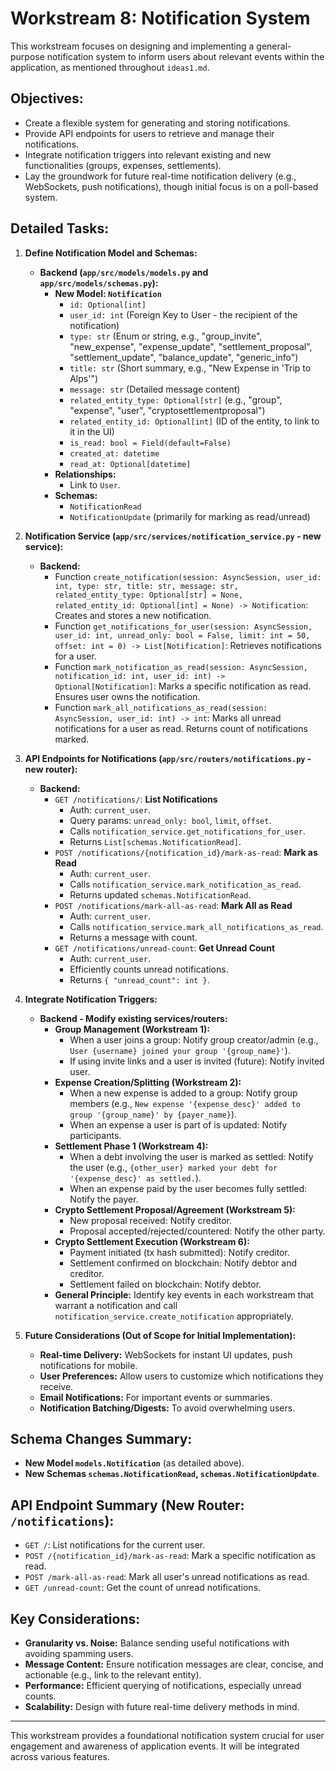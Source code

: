 # Workstream 8: Notification System

This workstream focuses on designing and implementing a general-purpose notification system to inform users about relevant events within the application, as mentioned throughout `ideas1.md`.

## Objectives:

*   Create a flexible system for generating and storing notifications.
*   Provide API endpoints for users to retrieve and manage their notifications.
*   Integrate notification triggers into relevant existing and new functionalities (groups, expenses, settlements).
*   Lay the groundwork for future real-time notification delivery (e.g., WebSockets, push notifications), though initial focus is on a poll-based system.

## Detailed Tasks:

1.  **Define Notification Model and Schemas:**
    *   **Backend (`app/src/models/models.py` and `app/src/models/schemas.py`):**
        *   **New Model: `Notification`**
            *   `id: Optional[int]`
            *   `user_id: int` (Foreign Key to User - the recipient of the notification)
            *   `type: str` (Enum or string, e.g., "group_invite", "new_expense", "expense_update", "settlement_proposal", "settlement_update", "balance_update", "generic_info")
            *   `title: str` (Short summary, e.g., "New Expense in 'Trip to Alps'")
            *   `message: str` (Detailed message content)
            *   `related_entity_type: Optional[str]` (e.g., "group", "expense", "user", "cryptosettlementproposal")
            *   `related_entity_id: Optional[int]` (ID of the entity, to link to it in the UI)
            *   `is_read: bool = Field(default=False)`
            *   `created_at: datetime`
            *   `read_at: Optional[datetime]`
        *   **Relationships:**
            *   Link to `User`.
        *   **Schemas:**
            *   `NotificationRead`
            *   `NotificationUpdate` (primarily for marking as read/unread)

2.  **Notification Service (`app/src/services/notification_service.py` - new service):**
    *   **Backend:**
        *   Function `create_notification(session: AsyncSession, user_id: int, type: str, title: str, message: str, related_entity_type: Optional[str] = None, related_entity_id: Optional[int] = None) -> Notification`: Creates and stores a new notification.
        *   Function `get_notifications_for_user(session: AsyncSession, user_id: int, unread_only: bool = False, limit: int = 50, offset: int = 0) -> List[Notification]`: Retrieves notifications for a user.
        *   Function `mark_notification_as_read(session: AsyncSession, notification_id: int, user_id: int) -> Optional[Notification]`: Marks a specific notification as read. Ensures user owns the notification.
        *   Function `mark_all_notifications_as_read(session: AsyncSession, user_id: int) -> int`: Marks all unread notifications for a user as read. Returns count of notifications marked.

3.  **API Endpoints for Notifications (`app/src/routers/notifications.py` - new router):**
    *   **Backend:**
        *   `GET /notifications/`: **List Notifications**
            *   Auth: `current_user`.
            *   Query params: `unread_only: bool`, `limit`, `offset`.
            *   Calls `notification_service.get_notifications_for_user`.
            *   Returns `List[schemas.NotificationRead]`.
        *   `POST /notifications/{notification_id}/mark-as-read`: **Mark as Read**
            *   Auth: `current_user`.
            *   Calls `notification_service.mark_notification_as_read`.
            *   Returns updated `schemas.NotificationRead`.
        *   `POST /notifications/mark-all-as-read`: **Mark All as Read**
            *   Auth: `current_user`.
            *   Calls `notification_service.mark_all_notifications_as_read`.
            *   Returns a message with count.
        *   `GET /notifications/unread-count`: **Get Unread Count**
            *   Auth: `current_user`.
            *   Efficiently counts unread notifications.
            *   Returns `{ "unread_count": int }`.

4.  **Integrate Notification Triggers:**
    *   **Backend - Modify existing services/routers:**
        *   **Group Management (Workstream 1):**
            *   When a user joins a group: Notify group creator/admin (e.g., `User {username} joined your group '{group_name}'`).
            *   If using invite links and a user is invited (future): Notify invited user.
        *   **Expense Creation/Splitting (Workstream 2):**
            *   When a new expense is added to a group: Notify group members (e.g., `New expense '{expense_desc}' added to group '{group_name}' by {payer_name}`).
            *   When an expense a user is part of is updated: Notify participants.
        *   **Settlement Phase 1 (Workstream 4):**
            *   When a debt involving the user is marked as settled: Notify the user (e.g., `{other_user} marked your debt for '{expense_desc}' as settled.`).
            *   When an expense paid by the user becomes fully settled: Notify the payer.
        *   **Crypto Settlement Proposal/Agreement (Workstream 5):**
            *   New proposal received: Notify creditor.
            *   Proposal accepted/rejected/countered: Notify the other party.
        *   **Crypto Settlement Execution (Workstream 6):**
            *   Payment initiated (tx hash submitted): Notify creditor.
            *   Settlement confirmed on blockchain: Notify debtor and creditor.
            *   Settlement failed on blockchain: Notify debtor.
        *   **General Principle:** Identify key events in each workstream that warrant a notification and call `notification_service.create_notification` appropriately.

5.  **Future Considerations (Out of Scope for Initial Implementation):**
    *   **Real-time Delivery:** WebSockets for instant UI updates, push notifications for mobile.
    *   **User Preferences:** Allow users to customize which notifications they receive.
    *   **Email Notifications:** For important events or summaries.
    *   **Notification Batching/Digests:** To avoid overwhelming users.

## Schema Changes Summary:

*   **New Model `models.Notification`** (as detailed above).
*   **New Schemas `schemas.NotificationRead`, `schemas.NotificationUpdate`**.

## API Endpoint Summary (New Router: `/notifications`):

*   `GET /`: List notifications for the current user.
*   `POST /{notification_id}/mark-as-read`: Mark a specific notification as read.
*   `POST /mark-all-as-read`: Mark all user's unread notifications as read.
*   `GET /unread-count`: Get the count of unread notifications.

## Key Considerations:

*   **Granularity vs. Noise:** Balance sending useful notifications with avoiding spamming users.
*   **Message Content:** Ensure notification messages are clear, concise, and actionable (e.g., link to the relevant entity).
*   **Performance:** Efficient querying of notifications, especially unread counts.
*   **Scalability:** Design with future real-time delivery methods in mind.

---
This workstream provides a foundational notification system crucial for user engagement and awareness of application events. It will be integrated across various features.
